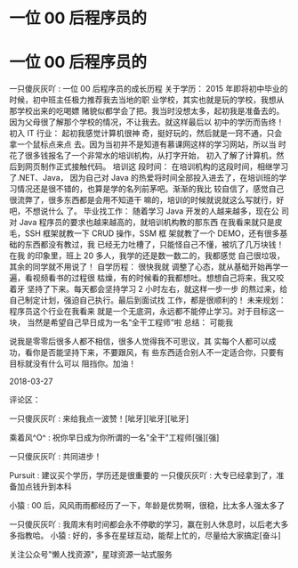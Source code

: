# 一位 00 后程序员的

# 一位 00 后程序员的

一只傻灰灰吖 : 一位 00 后程序员的成长历程 关于学历： 2015 年即将初中毕业的时候，初中班主任极力推荐我去当地的职 业学校，其实也就是玩的学校，我想从那学校出来的吃喝嫖 赌貌似都学会了把。我当时没想太多，起初我是准备去的。 因为父母很了解那个学校的情况，不让我去。就这样最后以 初中的学历而告终！ 初入 IT 行业： 起初我感觉计算机很神 奇，挺好玩的，然后就是一窍不通，只会拿一个鼠标点来点 去。因为当初并不是知道有慕课网这样的学习网站，所以当 时花了很多钱报名了一个非常水的培训机构，从打字开始， 初入了解了计算机，然后到网页制作正式接触代码。 培训这 段时间： 在培训机构的这段时间，相继学习了.NET、Java， 因为自己对 Java 的热爱将时间全部投入进去了，在培训班的学 习情况还是很不错的，也算是学的名列前茅吧。渐渐的我比 较自信了，感觉自己很流弊了，很多东西都是会用不知道干 嘛的，培训的时候就说就这么写就行，好吧，不想说什么 了。 毕业找工作： 随着学习 Java 开发的人越来越多，现在公 司对 Java 程序员的要求也越来越高的，就培训机构教的那东西 在我看来就只是皮毛，SSH 框架就教一下 CRUD 操作，SSM 框 架就教了一个 DEMO，还有很多基础的东西都没有教过，我 已经无力吐槽了，只能怪自己不懂，被坑了几万块钱！在我 的印象里，班上 20 多人，我学的还是数一数二的，我都感觉 自己很垃圾，其余的同学就不用说了！ 自学历程： 很快我就 调整了心态，就从基础开始再学一遍，看视频看书的过程很 枯燥，有的时候看的我都想吐。想想自己将来，我又咬着牙 坚持了下来。每天都会坚持学习 2 小时左右，就这样一步一步 的熬过来，给自己制定计划，强迫自己执行。最后到面试找 工作，都是很顺利的！ 未来规划： 程序员这个行业在我看来 就是一个无底洞，永远都不能停止学习。对于目标这一块， 当然是希望自己早日成为一名“全干工程师”啦 总结： 可能我

说我是零零后很多人都不相信，很多人觉得我不可思议，其 实每个人都可以成功，看你是否能坚持下来，不要跟风，有 些东西适合别人不一定适合你，只要有目标就没有什么可以 阻挡你。加油！

2018-03-27

评论区：

一只傻灰灰吖 : 来给我点一波赞！[呲牙][呲牙][呲牙]

乘着风^O^ : 祝你早日成为你所谓的一名"全干"工程师[强][强]

一只傻灰灰吖 : 共同进步！

Pursuit : 建议买个学历，学历还是很重要的 一只傻灰灰吖 : 大专已经拿到了，准备加点钱升到本科

小猿 : 00 后，风风雨雨都经历了一下，年龄是优势啊，很稳，比太多人强太多了

一只傻灰灰吖 : 我周末有时间都会永不停歇的学习，赢在别人休息时，以后老大多多指教哈。 小猿 : 好的，多多在星球互动，能帮上忙的，尽量给大家搞定[奋斗]

关注公众号"懒人找资源"，星球资源一站式服务
